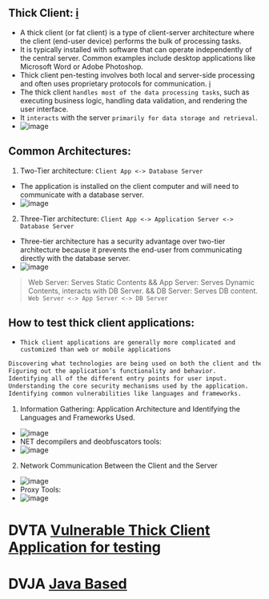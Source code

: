 ## Thick Client: [i](https://www.cyberark.com/resources/threat-research-blog/thick-client-penetration-testing-methodology)
- A thick client (or fat client) is a type of client-server architecture where the client (end-user device) performs the bulk of processing tasks.
- It is typically installed with software that can operate independently of the central server. Common examples include desktop applications like Microsoft Word or Adobe Photoshop.
- Thick client pen-testing involves both local and server-side processing and often uses proprietary protocols for communication. [i](https://wiki.owasp.org/index.php/OWASP_Windows_Binary_Executable_Files_Security_Checks_Project)
- The thick client `handles most of the data processing tasks`, such as executing business logic, handling data validation, and rendering the user interface.
- It `interacts` with the server `primarily for data storage and retrieval`.
- ![image](https://github.com/user-attachments/assets/ad1715b7-dca3-4eb0-8173-9cc00c2c88da)

## Common Architectures:
1. Two-Tier architecture: `Client App <-> Database Server`
- The application is installed on the client computer and will need to communicate with a database server.
- ![image](https://github.com/user-attachments/assets/6203a3ea-e246-4aeb-9385-5e937516e656)


2. Three-Tier architecture: `Client App <-> Application Server <-> Database Server`
- Three-tier architecture has a security advantage over two-tier architecture because it prevents the end-user from communicating directly with the database server.
- ![image](https://github.com/user-attachments/assets/93ce601a-394a-4bf5-989d-fdd1a6d3e0ed)

> Web Server: Serves Static Contents && App Server: Serves Dynamic Contents, interacts with DB Server. && DB Server: Serves DB content. `Web Server <-> App Server <-> DB Server`

## How to test thick client applications:
- `Thick client applications are generally more complicated and customized than web or mobile applications`
```XML
Discovering what technologies are being used on both the client and the server sides.
Figuring out the application’s functionality and behavior.
Identifying all of the different entry points for user input.
Understanding the core security mechanisms used by the application.
Identifying common vulnerabilities like languages and frameworks.
```

1. Information Gathering: Application Architecture and Identifying the Languages and Frameworks Used.
- ![image](https://github.com/user-attachments/assets/ee5d28e8-ab9c-429f-8be5-7f8265ce90a9)
- NET decompilers and deobfuscators tools:
- ![image](https://github.com/user-attachments/assets/254d8304-40b6-4c37-9816-1f26be761730)

2. Network Communication Between the Client and the Server
- ![image](https://github.com/user-attachments/assets/8e6319db-6b09-48c3-9e4f-db139577e4bc)
- Proxy Tools:
- ![image](https://github.com/user-attachments/assets/9d0775e1-e137-4b57-97c2-4e34de33402d)


# DVTA [Vulnerable Thick Client Application for testing](https://github.com/srini0x00/dvta)
# DVJA [Java Based](https://github.com/appsecco/dvja)
